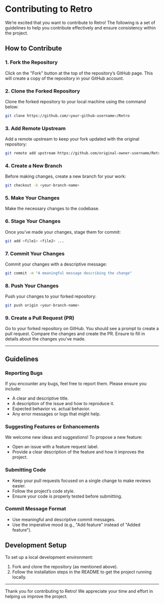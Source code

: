 # Contributing to Retro

We’re excited that you want to contribute to Retro! The following is a set of guidelines to help you contribute effectively and ensure consistency within the project.

## How to Contribute

### 1. Fork the Repository
Click on the "Fork" button at the top of the repository’s GitHub page. This will create a copy of the repository in your GitHub account.

### 2. Clone the Forked Repository
Clone the forked repository to your local machine using the command below:

```bash
git clone https://github.com/<your-github-username>/Retro
```

### 3. Add Remote Upstream
Add a remote upstream to keep your fork updated with the original repository:

```bash
git remote add upstream https://github.com/original-owner-username/Retro
```

### 4. Create a New Branch
Before making changes, create a new branch for your work:

```bash
git checkout -b <your-branch-name>
```

### 5. Make Your Changes
Make the necessary changes to the codebase.

### 6. Stage Your Changes
Once you’ve made your changes, stage them for commit:

```bash
git add <file1> <file2> ...
```

### 7. Commit Your Changes
Commit your changes with a descriptive message:

```bash
git commit -m "A meaningful message describing the change"
```

### 8. Push Your Changes
Push your changes to your forked repository:

```bash
git push origin <your-branch-name>
```

### 9. Create a Pull Request (PR)
Go to your forked repository on GitHub. You should see a prompt to create a pull request. Compare the changes and create the PR. Ensure to fill in details about the changes you’ve made.

---

## Guidelines

### Reporting Bugs
If you encounter any bugs, feel free to report them. Please ensure you include:
- A clear and descriptive title.
- A description of the issue and how to reproduce it.
- Expected behavior vs. actual behavior.
- Any error messages or logs that might help.

### Suggesting Features or Enhancements
We welcome new ideas and suggestions! To propose a new feature:
- Open an issue with a feature request label.
- Provide a clear description of the feature and how it improves the project.

### Submitting Code
- Keep your pull requests focused on a single change to make reviews easier.
- Follow the project’s code style.
- Ensure your code is properly tested before submitting.

### Commit Message Format
- Use meaningful and descriptive commit messages.
- Use the imperative mood (e.g., "Add feature" instead of "Added feature").

## Development Setup

To set up a local development environment:
1. Fork and clone the repository (as mentioned above).
2. Follow the installation steps in the README to get the project running locally.

---

Thank you for contributing to Retro! We appreciate your time and effort in helping us improve the project.
